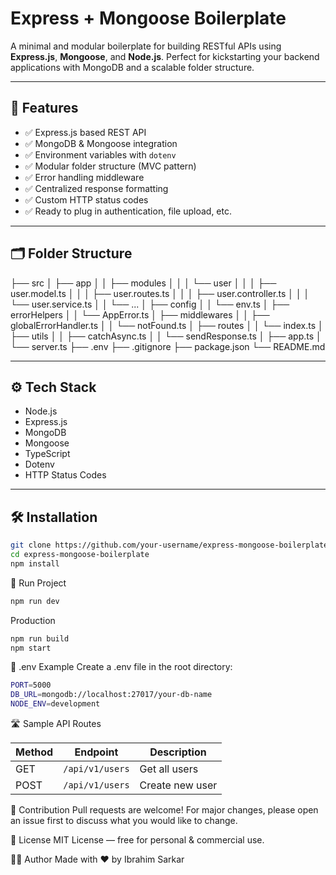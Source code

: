 # Express + Mongoose Boilerplate

A minimal and modular boilerplate for building RESTful APIs using **Express.js**, **Mongoose**, and **Node.js**. Perfect for kickstarting your backend applications with MongoDB and a scalable folder structure.

---

## 🚀 Features

- ✅ Express.js based REST API
- ✅ MongoDB & Mongoose integration
- ✅ Environment variables with `dotenv`
- ✅ Modular folder structure (MVC pattern)
- ✅ Error handling middleware
- ✅ Centralized response formatting
- ✅ Custom HTTP status codes
- ✅ Ready to plug in authentication, file upload, etc.

---

## 🗂 Folder Structure

├── src
│ ├── app
│ │ ├── modules
│ │ │ └── user
│ │ │ ├── user.model.ts
│ │ │ ├── user.routes.ts
│ │ │ ├── user.controller.ts
│ │ │ └── user.service.ts
│ │ └── ...
│ ├── config
│ │ └── env.ts
│ ├── errorHelpers
│ │ └── AppError.ts
│ ├── middlewares
│ │ ├── globalErrorHandler.ts
│ │ └── notFound.ts
│ ├── routes
│ │ └── index.ts
│ ├── utils
│ │ ├── catchAsync.ts
│ │ └── sendResponse.ts
│ ├── app.ts
│ └── server.ts
├── .env
├── .gitignore
├── package.json
└── README.md

---

## ⚙️ Tech Stack

- Node.js
- Express.js
- MongoDB
- Mongoose
- TypeScript
- Dotenv
- HTTP Status Codes

---

## 🛠 Installation

```bash
git clone https://github.com/your-username/express-mongoose-boilerplate.git
cd express-mongoose-boilerplate
npm install

```

🧪 Run Project
```bash
npm run dev
```

Production
```bash
npm run build
npm start
```


🧾 .env Example
Create a .env file in the root directory:

```bash
PORT=5000
DB_URL=mongodb://localhost:27017/your-db-name
NODE_ENV=development
```


🛣 Sample API Routes

| Method | Endpoint        | Description     |
| ------ | --------------- | --------------- |
| GET    | `/api/v1/users` | Get all users   |
| POST   | `/api/v1/users` | Create new user |



🙌 Contribution
Pull requests are welcome! For major changes, please open an issue first to discuss what you would like to change.


📄 License
MIT License — free for personal & commercial use.


🧑‍💻 Author
Made with ❤️ by Ibrahim Sarkar


